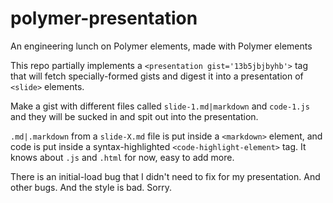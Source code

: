 polymer-presentation
====================

An engineering lunch on Polymer elements, made with Polymer elements

This repo partially implements a `<presentation gist='13b5jbjbyhb'>` tag that will fetch specially-formed gists and digest it into a presentation of `<slide>` elements.

Make a gist with different files called `slide-1.md|markdown` and `code-1.js` and they will be sucked in and spit out into the presentation.

`.md|.markdown` from a `slide-X.md` file is put inside a `<markdown>` element, and code is put inside a syntax-highlighted `<code-highlight-element>` tag. It knows about `.js` and `.html` for now, easy to add more.

There is an initial-load bug that I didn't need to fix for my presentation. And other bugs. And the style is bad. Sorry.

